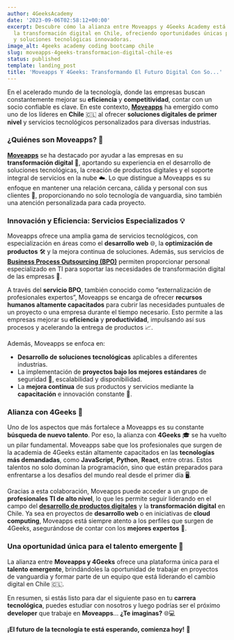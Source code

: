 ```yaml
---
author: 4GeeksAcademy
date: '2023-09-06T02:58:12+00:00'
excerpt: Descubre cómo la alianza entre Moveapps y 4Geeks Academy está impulsando
  la transformación digital en Chile, ofreciendo oportunidades únicas para programadores
  y soluciones tecnológicas innovadoras.
image_alt: 4geeks academy coding bootcamp chile
slug: moveapps-4geeks-transformacion-digital-chile-es
status: published
template: landing_post
title: 'Moveapps Y 4Geeks: Transformando El Futuro Digital Con So...'
---
```

En el acelerado mundo de la tecnología, donde las empresas buscan constantemente mejorar su **eficiencia** y **competitividad**, contar con un socio confiable es clave. En este contexto, [**Moveapps**](https://www.moveapps.cl/) ha emergido como uno de los líderes en **Chile** 🇨🇱 al ofrecer **soluciones digitales de primer nivel** y servicios tecnológicos personalizados para diversas industrias.

### **¿Quiénes son Moveapps?** 🤔

[**Moveapps**](https://www.moveapps.cl/) se ha destacado por ayudar a las empresas en su **transformación digital** 🚀, aportando su experiencia en el desarrollo de soluciones tecnológicas, la creación de productos digitales y el soporte integral de servicios en la nube ☁️. Lo que distingue a Moveapps es su enfoque en mantener una relación cercana, cálida y personal con sus clientes 🤝, proporcionando no solo tecnología de vanguardia, sino también una atención personalizada para cada proyecto.

### **Innovación y Eficiencia: Servicios Especializados** 💡

Moveapps ofrece una amplia gama de servicios tecnológicos, con especialización en áreas como el **desarrollo web** 🌐, la **optimización de productos** 🛠️ y la mejora continua de soluciones. Además, sus servicios de **[Business Process Outsourcing (BPO)](https://www.moveapps.cl/servicios/bpo-business-process-outsourcing/)** permiten proporcionar personal especializado en TI para soportar las necesidades de transformación digital de las empresas 🏢.

A través del **servicio BPO**, también conocido como “externalización de profesionales expertos”, Moveapps se encarga de ofrecer **recursos humanos altamente capacitados** para cubrir las necesidades puntuales de un proyecto o una empresa durante el tiempo necesario. Esto permite a las empresas mejorar su **eficiencia** y **productividad**, impulsando así sus procesos y acelerando la entrega de productos 📈.

Además, Moveapps se enfoca en:

- **Desarrollo de soluciones tecnológicas** aplicables a diferentes industrias.
- La implementación de **proyectos bajo los mejores estándares** de seguridad 🔐, escalabilidad y disponibilidad.
- La **mejora continua** de sus productos y servicios mediante la **capacitación** e innovación constante 💼.

### **Alianza con 4Geeks** 🤝

Uno de los aspectos que más fortalece a Moveapps es su constante **búsqueda de nuevo talento**. Por eso, la alianza con **4Geeks** 🎓 se ha vuelto un pilar fundamental. Moveapps sabe que los profesionales que surgen de la academia de 4Geeks están altamente capacitados en las **tecnologías más demandadas**, como **JavaScript**, **Python**, **React**, entre otras. Estos talentos no solo dominan la programación, sino que están preparados para enfrentarse a los desafíos del mundo real desde el primer día 🖥️.

Gracias a esta colaboración, Moveapps puede acceder a un grupo de **profesionales TI de alto nivel**, lo que les permite seguir liderando en el campo del **[desarrollo de productos digitales](https://www.moveapps.cl/servicios/desarrollo-de-productos-digitales/)** y la **transformación digital** en Chile. Ya sea en proyectos de **desarrollo web** o en iniciativas de **cloud computing**, Moveapps está siempre atento a los perfiles que surgen de 4Geeks, asegurándose de contar con los **mejores expertos** 🏅.

### **Una oportunidad única para el talento emergente** 🌟

La alianza entre **Moveapps y 4Geeks** ofrece una plataforma única para el **talento emergente**, brindándoles la oportunidad de trabajar en proyectos de vanguardia y formar parte de un equipo que está liderando el cambio digital en Chile 🇨🇱.

En resumen, si estás listo para dar el siguiente paso en tu **carrera tecnológica**, puedes estudiar con nosotros y luego podrías ser el próximo **developer** que trabaje en **Moveapps**… **¿Te imaginas?** 🌐💻

**¡El futuro de la tecnología te está esperando, comienza hoy!** 🚀
